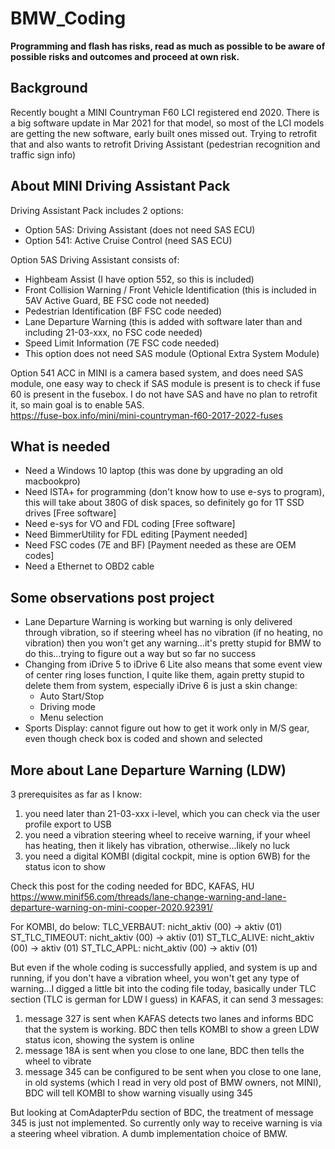 # BMW_Coding
**Programming and flash has risks, read as much as possible to be aware of possible risks and outcomes and proceed at own risk.**

## Background
Recently bought a MINI Countryman F60 LCI registered end 2020. There is a big software update in Mar 2021 for that model, so most of the LCI models are getting the new software, early built ones missed out. Trying to retrofit that and also wants to retrofit Driving Assistant (pedestrian recognition and traffic sign info)

## About MINI Driving Assistant Pack
Driving Assistant Pack includes 2 options:
- Option 5AS: Driving Assistant (does not need SAS ECU)
- Option 541: Active Cruise Control (need SAS ECU)

Option 5AS Driving Assistant consists of:
- Highbeam Assist (I have option 552, so this is included)
- Front Collision Warning / Front Vehicle Identification (this is included in 5AV Active Guard, BE FSC code not needed)
- Pedestrian Identification (BF FSC code needed)
- Lane Departure Warning (this is added with software later than and including 21-03-xxx, no FSC code needed)
- Speed Limit Information (7E FSC code needed)
- This option does not need SAS module (Optional Extra System Module)

Option 541 ACC in MINI is a camera based system, and does need SAS module, one easy way to check if SAS module is present is to check if fuse 60 is present in the fusebox. I do not have SAS and have no plan to retrofit it, so main goal is to enable 5AS.  
https://fuse-box.info/mini/mini-countryman-f60-2017-2022-fuses

## What is needed
- Need a Windows 10 laptop (this was done by upgrading an old macbookpro)
- Need ISTA+ for programming (don't know how to use e-sys to program), this will take about 380G of disk spaces, so definitely go for 1T SSD drives [Free software]
- Need e-sys for VO and FDL coding [Free software]
- Need BimmerUtility for FDL editing [Payment needed]
- Need FSC codes (7E and BF) [Payment needed as these are OEM codes]
- Need a Ethernet to OBD2 cable

## Some observations post project
- Lane Departure Warning is working but warning is only delivered through vibration, so if steering wheel has no vibration (if no heating, no vibration) then you won't get any warning...it's pretty stupid for BMW to do this...trying to figure out a way but so far no success
- Changing from iDrive 5 to iDrive 6 Lite also means that some event view of center ring loses function, I quite like them, again pretty stupid to delete them from system, especially iDrive 6 is just a skin change:
  - Auto Start/Stop
  - Driving mode
  - Menu selection
- Sports Display: cannot figure out how to get it work only in M/S gear, even though check box is coded and shown and selected

## More about Lane Departure Warning (LDW)
3 prerequisites as far as I know:
1) you need later than 21-03-xxx i-level, which you can check via the user profile export to USB
2) you need a vibration steering wheel to receive warning, if your wheel has heating, then it likely has vibration, otherwise...likely no luck
3) you need a digital KOMBI (digital cockpit, mine is option 6WB) for the status icon to show

Check this post for the coding needed for BDC, KAFAS, HU
https://www.minif56.com/threads/lane-change-warning-and-lane-departure-warning-on-mini-cooper-2020.92391/

For KOMBI, do below:
TLC_VERBAUT: nicht_aktiv (00) -> aktiv (01)
ST_TLC_TIMEOUT: nicht_aktiv (00) -> aktiv (01)
ST_TLC_ALIVE: nicht_aktiv (00) -> aktiv (01)
ST_TLC_APPL: nicht_aktiv (00) -> aktiv (01)

But even if the whole coding is successfully applied, and system is up and running, if you don't have a vibration wheel, you won't get any type of warning...I digged a little bit into the coding file today, basically under TLC section (TLC is german for LDW I guess) in KAFAS, it can send 3 messages:
1) message 327 is sent when KAFAS detects two lanes and informs BDC that the system is working. BDC then tells KOMBI to show a green LDW status icon, showing the system is online
2) message 18A is sent when you close to one lane, BDC then tells the wheel to vibrate
3) message 345 can be configured to be sent when you close to one lane, in old systems (which I read in very old post of BMW owners, not MINI), BDC will tell KOMBI to show warning visually using 345

But looking at ComAdapterPdu section of BDC, the treatment of message 345 is just not implemented. So currently only way to receive warning is via a steering wheel vibration. A dumb implementation choice of BMW.
